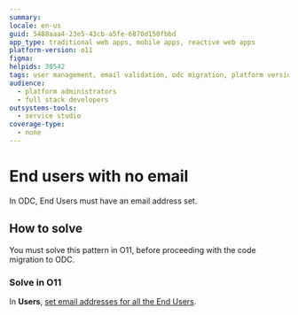 ```yaml
---
summary:
locale: en-us
guid: 5488aaa4-23e5-43cb-a5fe-6870d150fbbd
app_type: traditional web apps, mobile apps, reactive web apps
platform-version: o11
figma:
helpids: 30542
tags: user management, email validation, odc migration, platform version o11, service studio
audience:
  - platform administrators
  - full stack developers
outsystems-tools:
  - service studio
coverage-type:
  - none
---
```


# End users with no email

In ODC, End Users must have an email address set.

## How to solve

You must solve this pattern in O11, before proceeding with the code migration to ODC.

### Solve in O11

In **Users**, [set email addresses for all the End Users](../../user-management/end-user-manage/add-delete-users.md).
